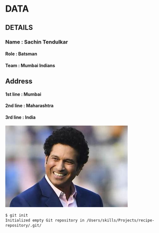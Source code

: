 # DATA
## DETAILS
### Name : Sachin Tendulkar
#### Role : Batsman
#### Team : Mumbai Indians

## Address
#### 1st line : Mumbai
#### 2nd line : Maharashtra
#### 3rd line : India

![Image Of Sachin Tendulakr](https://github.com/darshankumardk2002/skills-introduction-to-github/blob/Darshan/OIP.jpeg)

```
$ git init
Initialized empty Git repository in /Users/skills/Projects/recipe-repository/.git/
```


